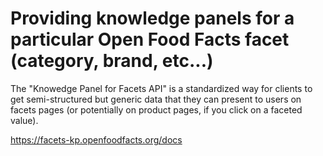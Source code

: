 # Providing knowledge panels for a particular Open Food Facts facet (category, brand, etc...)

The "Knowedge Panel for Facets API" is a standardized way for clients to get semi-structured but generic data that they can present to users on facets pages (or potentially on product pages, if you click on a faceted value).

https://facets-kp.openfoodfacts.org/docs
